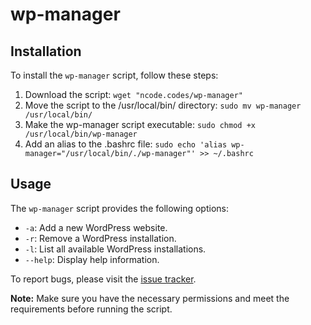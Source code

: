 # wp-manager

## Installation

To install the `wp-manager` script, follow these steps:

1. Download the script: ```wget "ncode.codes/wp-manager"```
2. Move the script to the /usr/local/bin/ directory: ```sudo mv wp-manager /usr/local/bin/```
3. Make the wp-manager script executable: ```sudo chmod +x /usr/local/bin/wp-manager```
4. Add an alias to the .bashrc file: ```sudo echo 'alias wp-manager="/usr/local/bin/./wp-manager"' >> ~/.bashrc```

## Usage

The `wp-manager` script provides the following options:

- `-a`: Add a new WordPress website.
- `-r`: Remove a WordPress installation.
- `-l`: List all available WordPress installations.
- `--help`: Display help information.

To report bugs, please visit the [issue tracker](https://github.com/Noam-Alum/wp-manager/issues).

**Note:** Make sure you have the necessary permissions and meet the requirements before running the script.
